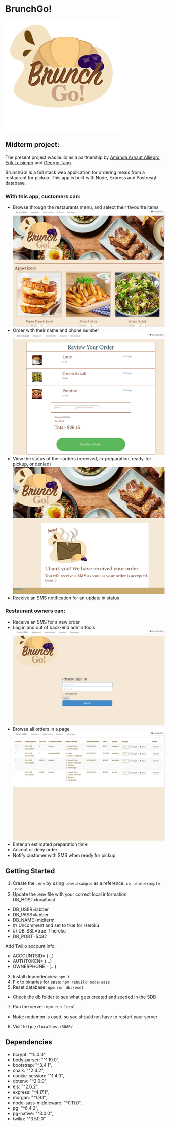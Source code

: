 BrunchGo!
=========
!['logo'](https://github.com/amandaalliegro/BrunchGo-/blob/master/public/styles/brunch.png?raw=true)
## Midterm project:

The present project was build as a partnership by [Amanda Arnaut Alliegro](https://github.com/amandaalliegro), [Erik Leisinger](https://github.com/erikleisinger) and [George Tang](https://github.com/georgecctang/).

BrunchGo! Is a full stack web application for ordering meals from a restaurant for pickup. This app is built with Node, Express and Postresql database. 

### With this app, customers can:
- Browse through the restaurants menu, and select their favourite items
![menu with options](sample/Menu.png)
- Order with their name and phone number
![place an order](sample/ReviewOrder.png)
- View the status of their orders (received, in-preparation, ready-for-pickup, or  denied)
![order status](sample/OrderReceived.png)
- Receive an SMS notification for an update in status

### Restaurant owners can:
- Receive an SMS for a new order
- Log in and out of back-end admin tools
![admin page](sample/Login.png)
- Browse all orders in a page
![admin page](sample/Admin.png)
- Enter an estimated preparation time
- Accept or deny order
- Notify customer with SMS when ready for pickup


## Getting Started

1. Create the `.env` by using `.env.example` as a reference: `cp .env.example .env`
2. Update the .env file with your correct local information 
  DB_HOST=localhost
- DB_USER=labber
- DB_PASS=labber
- DB_NAME=midterm
- #/ Uncomment and set to true for Heroku
- #/ DB_SSL=true if heroku
- DB_PORT=5432

Add Twilio account info:
- ACCOUNTSID= (...)
- AUTHTOKEN= (...)
- OWNERPHONE= (...)
3. Install dependencies: `npm i`
4. Fix to binaries for sass: `npm rebuild node-sass`
5. Reset database: `npm run db:reset`
  - Check the db folder to see what gets created and seeded in the SDB
7. Run the server: `npm run local`
  - Note: nodemon is used, so you should not have to restart your server
8. Visit `http://localhost:8080/`


## Dependencies

- bcrypt: "^5.0.0",
- body-parser: "^1.19.0",
- bootstrap: "^3.4.1",
- chalk: "^2.4.2",
- cookie-session: "^1.4.0",
- dotenv: "^2.0.0",
- ejs: "^2.6.2",
- express: "^4.17.1",
- morgan: "^1.9.1",
- node-sass-middleware: "^0.11.0",
- pg: "^6.4.2",
- pg-native: "^3.0.0",
- twilio: "^3.50.0"



